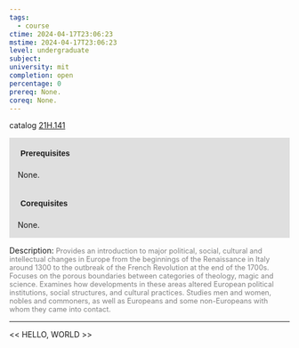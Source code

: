 ```yaml
---
tags:
  - course
ctime: 2024-04-17T23:06:23
mstime: 2024-04-17T23:06:23
level: undergraduate
subject: 
university: mit
completion: open
percentage: 0
prereq: None.
coreq: None.
---
```


catalog [21H.141](http://student.mit.edu/catalog/m21Ha.html#21H.141)

<span style="display: block; padding: 15px; background-color: rgb(100, 100, 100, 0.2);"><font id="m_prereq2326_0" style="display: block; font-family: Arial, sans-serif; font-weight: bold; padding: 5px">Prerequisites</font><br><span id="prereq2326_0">None.</span></span>
<span style="display: block; padding: 15px; background-color: rgb(100, 100, 100, 0.2);"><font id="m_coreq2326_0" style="display: block; font-family: Arial, sans-serif; font-weight: bold; padding: 5px">Corequisites</font><br><span id="coreq2326_0">None.</span></span>

<font style="">Description:</font>
<font style="color: grey; font-size: 0.8rem;">Provides an introduction to major political, social, cultural and intellectual changes in Europe from the beginnings of the Renaissance in Italy around 1300 to the outbreak of the French Revolution at the end of the 1700s. Focuses on the porous boundaries between categories of theology, magic and science. Examines how developments in these areas altered European political institutions, social structures, and cultural practices. Studies men and women, nobles and commoners, as well as Europeans and some non-Europeans with whom they came into contact.</font>



---

<< HELLO, WORLD >>
